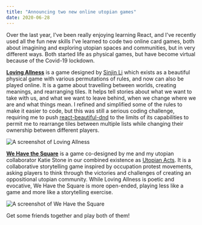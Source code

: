 ```yaml
---
title: "Announcing two new online utopian games"
date: 2020-06-28
---
```


Over the last year, I've been really enjoying learning React, and I've recently used all the fun new skills I've learned to code two online card games, both about imagining and exploring utopian spaces and communities, but in very different ways. Both started life as physical games, but have become virtual because of the Covid-19 lockdown.

[**Loving Allness**](https://loving-allness.mimir.computer/) is a game designed by [Sinjin Li](https://sinjinli.com/) which exists as a beautiful physical game with various permutations of rules, and now can also be played online. It is a game about travelling between worlds, creating meanings, and rearranging tiles. It helps tell stories about what we want to take with us, and what we want to leave behind, when we change where we are and what things mean. I refined and simplified some of the rules to make it easier to code, but this was still a serious coding challenge, requiring me to push [react-beautiful-dnd](https://github.com/atlassian/react-beautiful-dnd) to the limits of its capabilities to permit me to rearrange tiles between multiple lists while changing their ownership between different players.

![A screenshot of Loving Allness](/assets/loving-allness.png)

[**We Have the Square**](https://wehavethesquare.utopia.ac/) is a game co-designed by me and my utopian collaborator Katie Stone in our combined existence as [Utopian Acts](https://utopia.ac). It is a collaborative storytelling game inspired by occupation protest movements, asking players to think through the victories and challenges of creating an oppositional utopian community. While Loving Allness is poetic and evocative, We Have the Square is more open-ended, playing less like a game and more like a storytelling exercise.

![A screenshot of We Have the Square](/assets/we-have-the-square.png)

Get some friends together and play both of them!